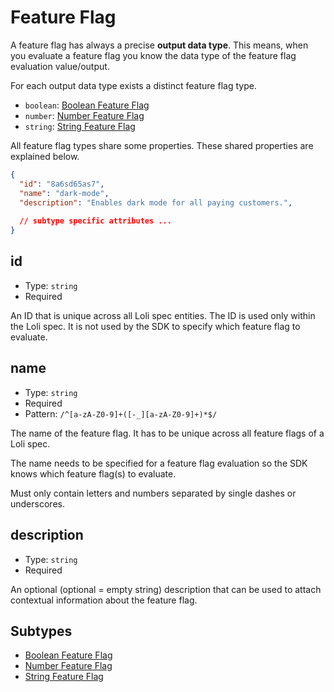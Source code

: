 # Feature Flag

A feature flag has always a precise **output data type**. This means,
when you evaluate a feature flag you know the data type of the feature flag
evaluation value/output.

For each output data type exists a distinct feature flag type.

- `boolean`: [Boolean Feature Flag](./boolean)
- `number`: [Number Feature Flag](./number)
- `string`: [String Feature Flag](./string)

All feature flag types share some properties. These shared properties are
explained below.

```json
{
  "id": "8a6sd65as7",
  "name": "dark-mode",
  "description": "Enables dark mode for all paying customers.",
  
  // subtype specific attributes ...
}
```

## id

- Type: `string`
- Required

An ID that is unique across all Loli spec entities. The ID
is used only within the Loli spec. It is not used by the SDK
to specify which feature flag to evaluate.

## name

- Type: `string`
- Required
- Pattern: `/^[a-zA-Z0-9]+([-_][a-zA-Z0-9]+)*$/`

The name of the feature flag. It has to be unique across all feature flags of a Loli spec.

The name needs to be specified for a feature flag evaluation so the SDK knows
which feature flag(s) to evaluate. 

Must only contain letters and numbers separated by single dashes or underscores.

## description

- Type: `string`
- Required

An optional (optional = empty string) description that can be used
to attach contextual information about the feature flag.

## Subtypes

- [Boolean Feature Flag](./boolean)
- [Number Feature Flag](./number)
- [String Feature Flag](./string)
